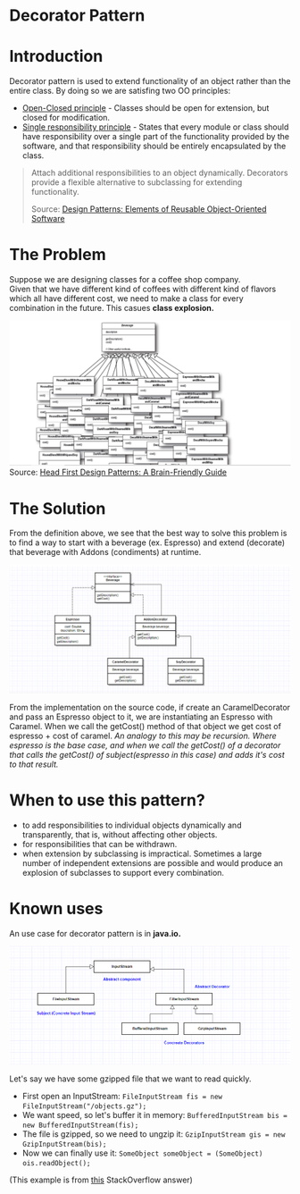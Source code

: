 # Decorator Pattern
# Introduction
Decorator pattern is used to extend functionality of an object rather than the entire class. By doing so we are satisfing two OO principles:

- [Open-Closed principle](https://en.wikipedia.org/wiki/Open/closed_principle) - Classes should be open for extension, but closed for modification.
- [Single responsibility principle](https://en.wikipedia.org/wiki/Single_responsibility_principle) - States that every module or class should have responsibility over a single part of the functionality provided by the software, and that responsibility should be entirely encapsulated by the class. 

<blockquote>
Attach additional responsibilities to an object dynamically. Decorators provide a
flexible alternative to subclassing for extending functionality.

Source: [Design Patterns: Elements of Reusable Object-Oriented Software](https://www.amazon.com/Design-Patterns-Elements-Reusable-Object-Oriented/dp/0201633612)
</blockquote>

# The Problem
Suppose we are designing classes for a coffee shop company.  
Given that we have different kind of coffees with different kind of flavors which all have different cost, we need to make a class for every combination in the future. This casues <b>class explosion.</b> 

![alt text](https://github.com/gentaliti/javadesignpatterns/blob/master/decorator/src/main/resources/img/decorator-problem.PNG)
Source: [Head First Design Patterns: A Brain-Friendly Guide](https://www.amazon.com/Head-First-Design-Patterns-Brain-Friendly/dp/0596007124)

# The Solution
From the definition above, we see that the best way to solve this problem is to find a way to start with a beverage (ex. Espresso) and extend (decorate) that beverage with Addons (condiments) at runtime. 

![alt text](https://github.com/gentaliti/javadesignpatterns/blob/master/decorator/src/main/resources/img/decorator-solution.PNG)

From the implementation on the source code, if create an CaramelDecorator and pass an Espresso object to it, we are instantiating an Espresso with Caramel. When we call the getCost() method of that object we get cost of espresso + cost of caramel. <i>An analogy to this may be recursion. Where espresso is the base case, and when we call the getCost() of a decorator that calls the getCost() of subject(espresso in this case) and  adds it's cost to that result.</i>

# When to use this pattern?
- to add responsibilities to individual objects dynamically and transparently, that is, without affecting other objects.
- for responsibilities that can be withdrawn.
- when extension by subclassing is impractical. Sometimes a large number of independent extensions are possible and would produce an explosion of subclasses to support every combination. 

# Known uses
An use case for decorator pattern is in <b>java.io.</b>

![alt text](https://github.com/gentaliti/javadesignpatterns/blob/master/decorator/src/main/resources/img/decorator-jdk.PNG)

Let's say we have some gzipped file that we want to read quickly. 

- First open an InputStream: 
    ```FileInputStream fis = new FileInputStream("/objects.gz");```
- We want speed, so let's buffer it in memory: 
    ``` BufferedInputStream bis = new BufferedInputStream(fis); ```
- The file is gzipped, so we need to ungzip it:
    ``` GzipInputStream gis = new GzipInputStream(bis); ```
- Now we can finally use it:
    ``` SomeObject someObject = (SomeObject) ois.readObject(); ```
    
 (This example is from [this](https://stackoverflow.com/a/6366543) StackOverflow answer)

